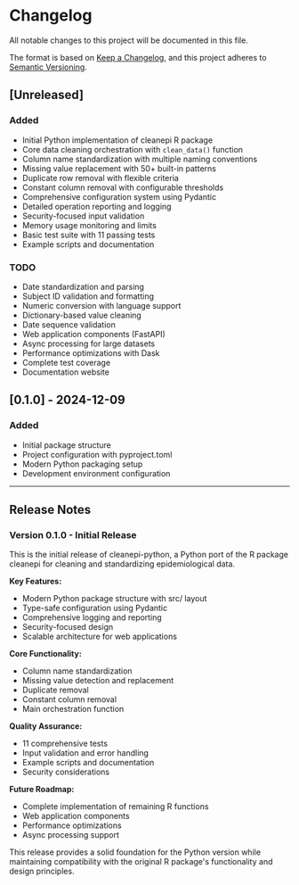 # Changelog

All notable changes to this project will be documented in this file.

The format is based on [Keep a Changelog](https://keepachangelog.com/en/1.0.0/),
and this project adheres to [Semantic Versioning](https://semver.org/spec/v2.0.0.html).

## [Unreleased]

### Added
- Initial Python implementation of cleanepi R package
- Core data cleaning orchestration with `clean_data()` function
- Column name standardization with multiple naming conventions
- Missing value replacement with 50+ built-in patterns
- Duplicate row removal with flexible criteria
- Constant column removal with configurable thresholds
- Comprehensive configuration system using Pydantic
- Detailed operation reporting and logging
- Security-focused input validation
- Memory usage monitoring and limits
- Basic test suite with 11 passing tests
- Example scripts and documentation

### TODO
- Date standardization and parsing
- Subject ID validation and formatting
- Numeric conversion with language support
- Dictionary-based value cleaning
- Date sequence validation
- Web application components (FastAPI)
- Async processing for large datasets
- Performance optimizations with Dask
- Complete test coverage
- Documentation website

## [0.1.0] - 2024-12-09

### Added
- Initial package structure
- Project configuration with pyproject.toml
- Modern Python packaging setup
- Development environment configuration

---

## Release Notes

### Version 0.1.0 - Initial Release

This is the initial release of cleanepi-python, a Python port of the R package cleanepi for cleaning and standardizing epidemiological data.

**Key Features:**
- Modern Python package structure with src/ layout
- Type-safe configuration using Pydantic
- Comprehensive logging and reporting
- Security-focused design
- Scalable architecture for web applications

**Core Functionality:**
- Column name standardization
- Missing value detection and replacement
- Duplicate removal
- Constant column removal
- Main orchestration function

**Quality Assurance:**
- 11 comprehensive tests
- Input validation and error handling
- Example scripts and documentation
- Security considerations

**Future Roadmap:**
- Complete implementation of remaining R functions
- Web application components
- Performance optimizations
- Async processing support

This release provides a solid foundation for the Python version while maintaining compatibility with the original R package's functionality and design principles.